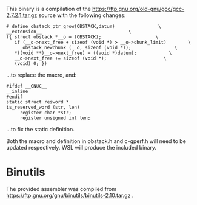 This binary is a compilation of the https://ftp.gnu.org/old-gnu/gcc/gcc-2.7.2.1.tar.gz source with the following changes:

```
# define obstack_ptr_grow(OBSTACK,datum)                \
__extension__                                \
({ struct obstack *__o = (OBSTACK);                    \
   if (__o->next_free + sizeof (void *) > __o->chunk_limit)        \
     _obstack_newchunk (__o, sizeof (void *));                \
   *((void **)__o->next_free) = ((void *)datum);            \
   __o->next_free += sizeof (void *);                     \
   (void) 0; })
```

...to replace the macro, and:

```
#ifdef __GNUC__
__inline
#endif
static struct resword *
is_reserved_word (str, len)
     register char *str;
     register unsigned int len;
```
...to fix the static definition.

Both the macro and definition in obstack.h and c-gperf.h will need to be updated respectively. WSL will produce the included binary.

# Binutils

The provided assembler was compiled from https://ftp.gnu.org/gnu/binutils/binutils-2.10.tar.gz .
